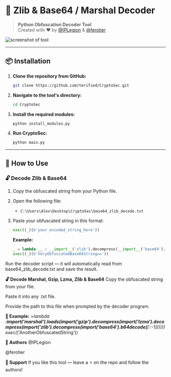 # 🐍 **Zlib & Base64 / Marshal Decoder**

> **Python Obfuscation Decoder Tool**  
> Created with ❤️ by [@IPLegion](https://t.me/IPLegion) & [@ferotier](https://t.me/ferotier)


![screenshot of tool]([https://cdn.discordapp.com/attachments/1349497155764879548/1369702746613223454/image.png?ex=681cd296&is=681b8116&hm=c979809028ada63fb9e78915bbea43068f686a285f6d0c025314727adbcb846a&])

---

## 📦 **Installation**  

1. **Clone the repository from GitHub:**

    ```bash
    git clone https://github.com/terified/CryptoSec.git
    ```

2. **Navigate to the tool's directory:**

    ```bash
    cd CryptoSec
    ```

3. **Install the required modules:**

    ```bash
    python install_modules.py
    ```

4. **Run CryptoSec:**

    ```bash
    python main.py
    ```

---

## 📖 **How to Use**

### 🔓 **Decode Zlib & Base64**

1. Copy the obfuscated string from your Python file.

2. Open the following file:
    - `C:\Users\Alex\Desktop\CryptoSec\base64_zlib_decode.txt`

3. Paste your obfuscated string in this format:
    ```python
    exec((_)(b'your_encoded_string_here'))
    ```

   **Example:**
   ```python
   _ = lambda __ : __import__('zlib').decompress(__import__('base64').b64decode(__[::-1]))
   exec((_)(b'VeryObfuscatedBase64String=='))
Run the decoder script — it will automatically read from base64_zlib_decode.txt and save the result.

**🔓 Decode Marshal, Gzip, Lzma, Zlib & Base64**
Copy the obfuscated string from your file.

Paste it into any .txt file.

Provide the path to this file when prompted by the decoder program.

**📌 Example:**
_=lambda __:__import__('marshal').loads(__import__('gzip').decompress(__import__('lzma').decompress(__import__('zlib').decompress(__import__('base64').b64decode(__[::-1])))))
exec(_('AnotherObfuscatedString'))

**🎨 Authors**
@IPLegion

@ferotier

**🖤 Support**
If you like this tool — leave a ⭐ on the repo and follow the authors!
